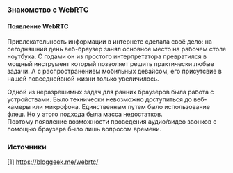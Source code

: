 ### Знакомство с WebRTC

#### Появление WebRTC

Привлекательность информации в интернете сделала своё дело: на сегодняшний день веб-браузер занял основное место на рабочем столе ноутбука.  С годами он из простого интерпретатора превратился в мощный инструмент который позволяет решить практически любые задачи. А с распространением мобильных девайсом, его присутсвие в нашей повседнейвной жизни только увеличилось. 

Одной из неразрешимых задач для ранних браузеров была работа с устройствами. Было технически невозможно доступиться до веб-камеры или микрофона. Единственным путем было использование флеш. Но у этого подхода была масса недостатков.  
Поэтому появление возможности проведения аудио/видео звонков с помощью браузера было лишь вопросом времени.


### Источники
[1] https://bloggeek.me/webrtc/

